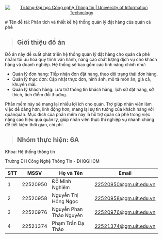 <p align="center">
  <a href="https://www.uit.edu.vn/" title="Trường Đại học Công nghệ Thông tin" style="border: none;">
    <img src="https://i.imgur.com/WmMnSRt.png" alt="Trường Đại học Công nghệ Thông tin | University of Information Technology">
  </a>
</p>
# Tên đề tài: Phân tích và thiết kế hệ thống quản lý đặt hàng của quán cà phê 

>## Giới thiệu đồ án

Đồ án này đề xuất phát triển hệ thống quản lý đặt hàng cho quán cà phê nhằm tối ưu hóa quy trình vận hành, nâng cao chất lượng dịch vụ cho khách hàng và doanh nghiệp. Hệ thống sẽ bao gồm các tính năng chính như:
- Quản lý đơn hàng: Tiếp nhận đơn đặt hàng, theo dõi trạng thái đơn hàng.
- Quản lý thực đơn: Cập nhật thực đơn, hình ảnh, mô tả món ăn, giá cả, khuyến mãi.
- Quản lý khách hàng: Lưu trữ thông tin khách hàng, lịch sử đặt hàng, sở thích, tích điểm đổi thưởng.

Phần mềm này sẽ mang lại nhiều lợi ích cho quán. Trợ giúp nhân viên làm việc dễ dàng hơn, linh động hơn, mang lại sự tin tưởng của khách hàng với quánquán. Mục đích của phần mềm này là hỗ trợ quán cà phê trong việc nâng cao hiệu quả quản lý, giúp nhân viên thực thi nghiệp vụ nhanh chóng để tiết kiệm thời gian, chi phí.

>## Nhóm thực hiện: 6A

Khoa: Hệ thống thông tin

Trường ĐH Công Nghệ Thông Tin - ĐHQGHCM

| STT | MSSV     | Họ và Tên                  | Email                   |
|-----|----------|----------------------------|-------------------------|
| 1   | 22520950 | Đỗ Minh Nghiêm             | 22520950@gm.uit.edu.vn  |
| 2   | 22520958 | Nguyễn Thị Hồng Ngọc       | 22520958@gm.uit.edu.vn  |
| 3   | 22520976 | Nguyễn Phan Thảo Nguyên    | 22520976@gm.uit.edu.vn  |
| 4   | 22521374 | Phạm Trần Dạ Thảo          | 22521374@gm.uit.edu.vn  |
